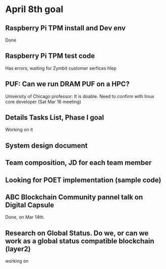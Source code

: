 # April 8th goal
## Raspberry Pi TPM install and Dev env
Done

## Raspberry Pi TPM test code
Has errors, waiting for Zymbit customer serfices hlep

## PUF: Can we run DRAM PUF on a HPC?
University of Chicago professor: It is doable. 
Need to confirm with linux core developer (Sat Mar 16 meeting)

## Details Tasks List, Phase I goal
Working on it

## System design document

## Team composition, JD for each team member

## Looking for POET implementation (sample code)

## ABC Blockchain Community pannel talk on Digital Capsule
Done, on Mar 14th.

## Research on Global Status. Do we, or can we work as a global status compatible blockchain (layer2)

working on

